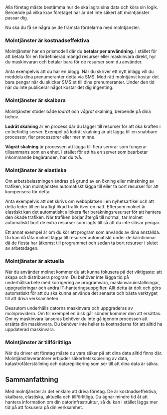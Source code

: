 Alla företag måste bestämma hur de ska lagra sina data och köra sin logik. Beroende på vilka krav företaget har är det inte säkert att molntjänster passar dig.

Nu ska du få se några av de främsta fördelarna med molntjänster.

### <a name="cloud-computing-is-cost-effective"></a>Molntjänster är kostnadseffektiva

Molntjänster har en prismodell där du **betalar per användning**. I stället för att betala för en fördefinierad mängd resurser eller maskinvara direkt, hyr du maskinvaran och betalar bara för de resurser som du använder.

Anta exempelvis att du har en blogg. När du skriver ett nytt inlägg vill du meddela dina prenumeranter detta via SMS. Med rätt molntjänst kostar det bara pengar när du skickar SMS:et till dina prenumeranter. Under den tid när du inte publicerar något kostar det dig ingenting.

### <a name="cloud-computing-is-scalable"></a>Molntjänster är skalbara

Molntjänster stöder både _lodrät_ och _vågrät_ skalning, beroende på dina behov.

**Lodrät skalning** är en process där du lägger till resurser för att öka kraften i en befintlig server. Exempel på lodrät skalning är att lägga till en snabbare processor, fler processorer eller mer minne.

**Vågrät skalning** är processen att lägga till flera servrar som fungerar tillsammans som en enhet. I stället för att ha en server som bearbetar inkommande begäranden, har du två.

### <a name="cloud-computing-is-elastic"></a>Molntjänster är elastiska

Om arbetsbelastningen ändras på grund av en ökning eller minskning av trafiken, kan molntjänsten automatiskt lägga till eller ta bort resurser för att kompensera för detta.

Anta exempelvis att det skrivs om webbplatsen i en nyhetsartikel och att detta leder till en kraftigt ökad trafik över en natt. Eftersom molnet är elastiskt kan det automatiskt allokera fler beräkningsresurser för att hantera den ökade trafiken. När trafiken börjar återgå till normal, tar molnet automatiskt bort de extra resurser som lagts till så att du inte slösar pengar.

Ett annat exempel är om du kör ett program som används av dina anställda. Du kan då låta molnet lägga till resurser automatiskt under de kärntimmar då de flesta har åtkomst till programmet och sedan ta bort resurser i slutet av arbetsdagen.  

### <a name="cloud-computing-is-current"></a>Molntjänster är aktuella

När du använder molnet kommer du att kunna fokusera på det viktigaste: att skapa och distribuera program. Du behöver inte lägga tid på underhållsarbete med korrigering av programvara, maskinvaruinställningar, uppgraderingar och andra IT-hanteringsuppgifter. Allt detta är dolt och görs automatiskt för att du ska kunna använda det senaste och bästa verktyget till att driva verksamheten.

Dessutom underhålls datorns maskinvara och uppgraderas av molnprovidern. Om till exempel en disk går sönder kommer den att ersättas. Om ny maskinvara lanseras behöver du inte gå igenom processen att ersätta din maskinvara. Du behöver inte heller ta kostnaderna för att alltid ha uppdaterad maskinvara.

### <a name="cloud-computing-is-reliable"></a>Molntjänster är tillförlitliga

När du driver ett företag måste du vara säker på att dina data alltid finns där. Molntjänstleverantörer erbjuder säkerhetskopiering av data, katastrofåterställning och datareplikering som ser till att dina data är säkra.

## <a name="summary"></a>Sammanfattning

Med molntjänster är det enklare att driva företag. De är kostnadseffektiva, skalbara, elastiska, aktuella och tillförlitliga. Du ägnar mindre tid åt att hantera information om din datorinfrastruktur, så du kan i stället lägga mer tid på att fokusera på din verksamhet.